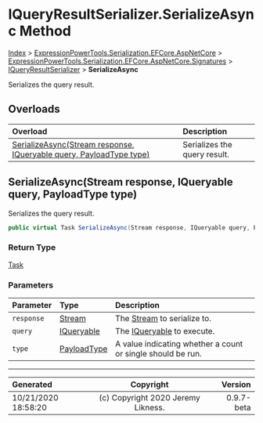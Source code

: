 ﻿# IQueryResultSerializer.SerializeAsync Method

[Index](../index.md) > [ExpressionPowerTools.Serialization.EFCore.AspNetCore](ExpressionPowerTools.Serialization.EFCore.AspNetCore.a.md) > [ExpressionPowerTools.Serialization.EFCore.AspNetCore.Signatures](ExpressionPowerTools.Serialization.EFCore.AspNetCore.Signatures.n.md) > [IQueryResultSerializer](ExpressionPowerTools.Serialization.EFCore.AspNetCore.Signatures.IQueryResultSerializer.i.md) > **SerializeAsync**

Serializes the query result.

## Overloads

| Overload | Description |
| :-- | :-- |
| [SerializeAsync(Stream response, IQueryable query, PayloadType type)](#serializeasyncstream-response-iqueryable-query-payloadtype-type) | Serializes the query result. |
## SerializeAsync(Stream response, IQueryable query, PayloadType type)

Serializes the query result.

```csharp
public virtual Task SerializeAsync(Stream response, IQueryable query, PayloadType type)
```

### Return Type

 [Task](https://docs.microsoft.com/dotnet/api/system.threading.tasks.task) 

### Parameters

| Parameter | Type | Description |
| :-- | :-- | :-- |
| `response` | [Stream](https://docs.microsoft.com/dotnet/api/system.io.stream) | The [Stream](https://docs.microsoft.com/dotnet/api/system.io.stream) to serialize to. |
| `query` | [IQueryable](https://docs.microsoft.com/dotnet/api/system.linq.iqueryable) | The [IQueryable](https://docs.microsoft.com/dotnet/api/system.linq.iqueryable) to execute. |
| `type` | [PayloadType](ExpressionPowerTools.Serialization.PayloadType.cs.md) | A value indicating whether a count or single should be run. |



---

| Generated | Copyright | Version |
| :-- | :-: | --: |
| 10/21/2020 18:58:20 | (c) Copyright 2020 Jeremy Likness. | 0.9.7-beta |
